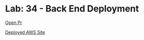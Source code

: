 # Lab: 34 - Back End Deployment

[Open Pr](https://github.com/SianCulligan/drf-api-deploy/pull/3)

[Deployed AWS Site](ec2-18-205-22-109.compute-1.amazonaws.com)